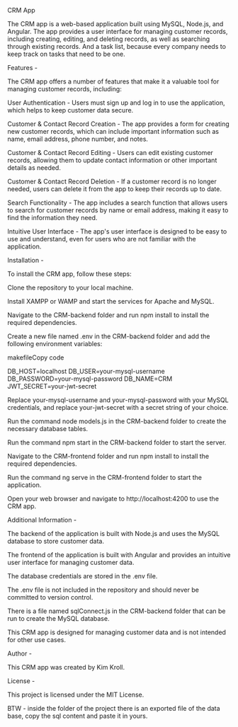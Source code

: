 CRM App

The CRM app is a web-based application built using MySQL, Node.js, and Angular. The app provides a user interface for managing customer records, including creating, editing, and deleting records, as well as searching through existing records.
And a task list, because every company needs to keep track on tasks that need to be one.


Features -

The CRM app offers a number of features that make it a valuable tool for managing customer records, including:

User Authentication - Users must sign up and log in to use the application, which helps to keep customer data secure.

Customer & Contact Record Creation - The app provides a form for creating new customer records, which can include important information such as name, email address, phone number, and notes.

Customer & Contact Record Editing - Users can edit existing customer records, allowing them to update contact information or other important details as needed.

Customer & Contact Record Deletion - If a customer record is no longer needed, users can delete it from the app to keep their records up to date.

Search Functionality - The app includes a search function that allows users to search for customer records by name or email address, making it easy to find the information they need.

Intuitive User Interface - The app's user interface is designed to be easy to use and understand, even for users who are not familiar with the application.


Installation -

To install the CRM app, follow these steps:

Clone the repository to your local machine.

Install XAMPP or WAMP and start the services for Apache and MySQL.

Navigate to the CRM-backend folder and run npm install to install the required dependencies.

Create a new file named .env in the CRM-backend folder and add the following environment variables:

makefileCopy code

DB_HOST=localhost DB_USER=your-mysql-username DB_PASSWORD=your-mysql-password DB_NAME=CRM JWT_SECRET=your-jwt-secret 

Replace your-mysql-username and your-mysql-password with your MySQL credentials, and replace your-jwt-secret with a secret string of your choice.

Run the command node models.js in the CRM-backend folder to create the necessary database tables.

Run the command npm start in the CRM-backend folder to start the server.

Navigate to the CRM-frontend folder and run npm install to install the required dependencies.

Run the command ng serve in the CRM-frontend folder to start the application.

Open your web browser and navigate to http://localhost:4200 to use the CRM app.


Additional Information -

The backend of the application is built with Node.js and uses the MySQL database to store customer data.

The frontend of the application is built with Angular and provides an intuitive user interface for managing customer data.

The database credentials are stored in the .env file.

The .env file is not included in the repository and should never be committed to version control.

There is a file named sqlConnect.js in the CRM-backend folder that can be run to create the MySQL database.

This CRM app is designed for managing customer data and is not intended for other use cases.


Author -

This CRM app was created by Kim Kroll.


License -

This project is licensed under the MIT License.

BTW -
inside the folder of the project there is an exported file of the data base, copy the sql content and paste it in yours.

